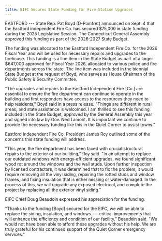 ```yaml
---
title: EIFC Secures State Funding for Fire Station Upgrades
---
```


EASTFORD --- State Rep. Pat Boyd (D-Pomfret) announced on Sept. 4 that
the Eastford independent Fire Co. has secured $75,000 in state funding
during the 2025 Legislative Session. The Connecticut General Assembly
approved this funding as part of the 2026-2027 State Budget.

The funding was allocated to the Eastford Independent Fire Co. for the
2026 Fiscal Year and will be used for necessary repairs and upgrades to
the firehouse. This funding is a line item in the State Budget as part
of a larger $647,000 approved for Fiscal Year 2026, allocated to
various police and fire departments across the state. The line item was
included in the biennial State Budget at the request of Boyd, who serves
as House Chairman of the Public Safety & Security Committee.

"The upgrades and repairs to the Eastford Independent Fire \[Co.\] are
essential to ensure the fire department can continue to operate in the
building and first responders have access to the resources they need to
help residents," Boyd said in a press release. "Things are different in
rural areas, and state assistance is welcomed. I am thrilled to see this
funding included in the State Budget, approved by the General Assembly
this year and signed into law by Gov. Ned Lamont. It is important we
continue to provide the necessary funding like this in the Quiet Corner
to assist towns."

Eastford Independent Fire Co. President James Roy outlined some of the
concerns this state funding will address.

"This year, the fire department has been faced with crucial structural
repairs to the exterior of our building," Roy said. "In an attempt to
replace our outdated windows with energy-efficient upgrades, we found
significant wood rot around the windows and the wall studs. Upon further
inspection by licensed contractors, it was determined that to fix the
problem, it would require removing all the vinyl siding, repairing the
rotted studs and window frames, and fixing insulation that is either
missing or water-damaged. In the process of this, we will upgrade any
exposed electrical, and complete the project by replacing all the
exterior vinyl siding."

EIFC Chief Doug Beaudoin expressed his appreciation for the funding.

"Thanks to the funding \[Boyd\] secured for the EIFC, we will be able to
replace the siding, insulation, and windows --- critical improvements
that will enhance the efficiency and condition of our facility,"
Beaudoin said. "We would not have been able to afford these upgrades
without his help. We are truly grateful for his continued support of the
Quiet Corner emergency services."
